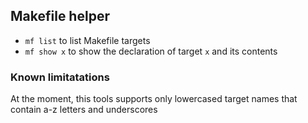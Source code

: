 ## Makefile helper

- `mf list` to list Makefile targets
- `mf show x` to show the declaration of target `x` and its contents

### Known limitatations
At the moment, this tools supports only lowercased target names that contain a-z letters and underscores
